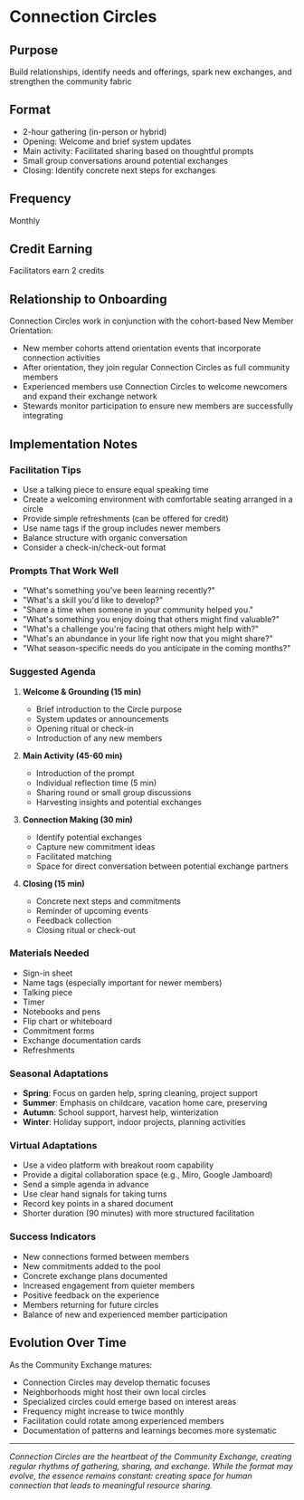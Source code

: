 # Connection Circles

## Purpose
Build relationships, identify needs and offerings, spark new exchanges, and strengthen the community fabric

## Format
- 2-hour gathering (in-person or hybrid)
- Opening: Welcome and brief system updates
- Main activity: Facilitated sharing based on thoughtful prompts
- Small group conversations around potential exchanges
- Closing: Identify concrete next steps for exchanges

## Frequency
Monthly

## Credit Earning
Facilitators earn 2 credits

## Relationship to Onboarding

Connection Circles work in conjunction with the cohort-based New Member Orientation:

- New member cohorts attend orientation events that incorporate connection activities
- After orientation, they join regular Connection Circles as full community members
- Experienced members use Connection Circles to welcome newcomers and expand their exchange network
- Stewards monitor participation to ensure new members are successfully integrating

## Implementation Notes

### Facilitation Tips
- Use a talking piece to ensure equal speaking time
- Create a welcoming environment with comfortable seating arranged in a circle
- Provide simple refreshments (can be offered for credit)
- Use name tags if the group includes newer members
- Balance structure with organic conversation
- Consider a check-in/check-out format

### Prompts That Work Well
- "What's something you've been learning recently?"
- "What's a skill you'd like to develop?"
- "Share a time when someone in your community helped you."
- "What's something you enjoy doing that others might find valuable?"
- "What's a challenge you're facing that others might help with?"
- "What's an abundance in your life right now that you might share?"
- "What season-specific needs do you anticipate in the coming months?"

### Suggested Agenda
1. **Welcome & Grounding (15 min)**
   - Brief introduction to the Circle purpose
   - System updates or announcements
   - Opening ritual or check-in
   - Introduction of any new members

2. **Main Activity (45-60 min)**
   - Introduction of the prompt
   - Individual reflection time (5 min)
   - Sharing round or small group discussions
   - Harvesting insights and potential exchanges

3. **Connection Making (30 min)**
   - Identify potential exchanges
   - Capture new commitment ideas
   - Facilitated matching
   - Space for direct conversation between potential exchange partners

4. **Closing (15 min)**
   - Concrete next steps and commitments
   - Reminder of upcoming events
   - Feedback collection
   - Closing ritual or check-out

### Materials Needed
- Sign-in sheet
- Name tags (especially important for newer members)
- Talking piece
- Timer
- Notebooks and pens
- Flip chart or whiteboard
- Commitment forms
- Exchange documentation cards
- Refreshments

### Seasonal Adaptations
- **Spring**: Focus on garden help, spring cleaning, project support
- **Summer**: Emphasis on childcare, vacation home care, preserving
- **Autumn**: School support, harvest help, winterization
- **Winter**: Holiday support, indoor projects, planning activities

### Virtual Adaptations
- Use a video platform with breakout room capability
- Provide a digital collaboration space (e.g., Miro, Google Jamboard)
- Send a simple agenda in advance
- Use clear hand signals for taking turns
- Record key points in a shared document
- Shorter duration (90 minutes) with more structured facilitation

### Success Indicators
- New connections formed between members
- New commitments added to the pool
- Concrete exchange plans documented
- Increased engagement from quieter members
- Positive feedback on the experience
- Members returning for future circles
- Balance of new and experienced member participation

## Evolution Over Time

As the Community Exchange matures:

- Connection Circles may develop thematic focuses
- Neighborhoods might host their own local circles
- Specialized circles could emerge based on interest areas
- Frequency might increase to twice monthly
- Facilitation could rotate among experienced members
- Documentation of patterns and learnings becomes more systematic

---

*Connection Circles are the heartbeat of the Community Exchange, creating regular rhythms of gathering, sharing, and exchange. While the format may evolve, the essence remains constant: creating space for human connection that leads to meaningful resource sharing.*